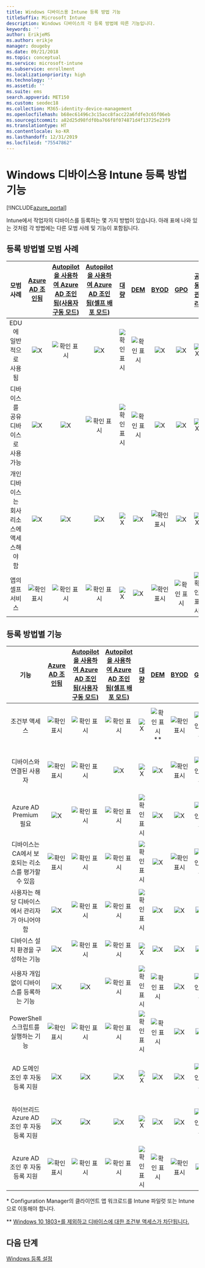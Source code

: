 ```yaml
---
title: Windows 디바이스용 Intune 등록 방법 기능
titleSuffix: Microsoft Intune
description: Windows 디바이스의 각 등록 방법에 따른 기능입니다.
keywords: ''
author: ErikjeMS
ms.author: erikje
manager: dougeby
ms.date: 09/21/2018
ms.topic: conceptual
ms.service: microsoft-intune
ms.subservice: enrollment
ms.localizationpriority: high
ms.technology: ''
ms.assetid: ''
ms.suite: ems
search.appverid: MET150
ms.custom: seodec18
ms.collection: M365-identity-device-management
ms.openlocfilehash: b68ec61496c3c15acc8facc22a6fdfe3c65f06eb
ms.sourcegitcommit: a82d25d98fdf0ba766f8f074871d4f13725e23f9
ms.translationtype: HT
ms.contentlocale: ko-KR
ms.lasthandoff: 12/31/2019
ms.locfileid: "75547862"
---
```

# <a name="intune-enrollment-method-capabilities-for-windows-devices"></a>Windows 디바이스용 Intune 등록 방법 기능
[!INCLUDE[azure_portal](../includes/azure_portal.md)]

Intune에서 작업자의 디바이스를 등록하는 몇 가지 방법이 있습니다. 아래 표에 나와 있는 것처럼 각 방법에는 다른 모범 사례 및 기능이 포함됩니다.

## <a name="best-practices-by-enrollment-method"></a>등록 방법별 모범 사례
| **모범 사례** | **[Azure AD 조인됨](windows-enroll.md#enable-windows-10-automatic-enrollment)**|**[Autopilot을 사용하여 Azure AD 조인됨(사용자 구동 모드)](enrollment-autopilot.md)** |**[Autopilot을 사용하여 Azure AD 조인됨(셀프 배포 모드)](enrollment-autopilot.md)** |**[대량](windows-bulk-enroll.md)**|**[DEM](device-enrollment-manager-enroll.md)** | **[BYOD](device-enrollment.md#bring-your-own-device)** | **[GPO](https://docs.microsoft.com/windows/client-management/mdm/enroll-a-windows-10-device-automatically-using-group-policy)** | **[공동 관리](https://docs.microsoft.com/configmgr/core/clients/manage/co-management-overview)** |
|:---:|:---:|:---:|:---:|:---:|:---:|:---:|:---:|:---:|
|EDU에 일반적으로 사용됨|![X](./media/enrollment-method-capab/xmark.png)|![확인 표시](./media/enrollment-method-capab/checkmark.png)|![X](./media/enrollment-method-capab/xmark.png)|![확인 표시](./media/enrollment-method-capab/checkmark.png)|![확인 표시](./media/enrollment-method-capab/checkmark.png)|![X](./media/enrollment-method-capab/xmark.png)|![X](./media/enrollment-method-capab/xmark.png)|![X](./media/enrollment-method-capab/xmark.png)|
|디바이스를 공유 디바이스로 사용 가능|![X](./media/enrollment-method-capab/xmark.png)|![X](./media/enrollment-method-capab/xmark.png)|![확인 표시](./media/enrollment-method-capab/checkmark.png)|![확인 표시](./media/enrollment-method-capab/checkmark.png)|![확인 표시](./media/enrollment-method-capab/checkmark.png)|![X](./media/enrollment-method-capab/xmark.png)|![X](./media/enrollment-method-capab/xmark.png)|![X](./media/enrollment-method-capab/xmark.png)|
|개인 디바이스는 회사 리소스에 액세스해야 함|![X](./media/enrollment-method-capab/xmark.png)|![X](./media/enrollment-method-capab/xmark.png)|![X](./media/enrollment-method-capab/xmark.png)|![X](./media/enrollment-method-capab/xmark.png)|![X](./media/enrollment-method-capab/xmark.png)|![확인 표시](./media/enrollment-method-capab/checkmark.png)|![X](./media/enrollment-method-capab/xmark.png)|![X](./media/enrollment-method-capab/xmark.png)|
|앱의 셀프 서비스|![확인 표시](./media/enrollment-method-capab/checkmark.png)|![확인 표시](./media/enrollment-method-capab/checkmark.png)|![확인 표시](./media/enrollment-method-capab/checkmark.png)|![X](./media/enrollment-method-capab/xmark.png)|![X](./media/enrollment-method-capab/xmark.png)|![확인 표시](./media/enrollment-method-capab/checkmark.png)|![확인 표시](./media/enrollment-method-capab/checkmark.png)|![확인 표시](./media/enrollment-method-capab/checkmark.png)|

## <a name="capabilities-by-enrollment-method"></a>등록 방법별 기능

| **기능** | **[Azure AD 조인됨](windows-enroll.md#enable-windows-10-automatic-enrollment)**|**[Autopilot을 사용하여 Azure AD 조인됨(사용자 구동 모드)](enrollment-autopilot.md)** |**[Autopilot을 사용하여 Azure AD 조인됨(셀프 배포 모드)](enrollment-autopilot.md)** |**[대량](windows-bulk-enroll.md)**|**[DEM](device-enrollment-manager-enroll.md)** | **[BYOD](device-enrollment.md#bring-your-own-device)** | **[GPO](https://docs.microsoft.com/windows/client-management/mdm/enroll-a-windows-10-device-automatically-using-group-policy)** | **[공동 관리](https://docs.microsoft.com/configmgr/core/clients/manage/co-management-overview)** |
|:---:|:---:|:---:|:---:|:---:|:---:|:---:|:---:|:---:|
|조건부 액세스                                      |![확인 표시](./media/enrollment-method-capab/checkmark.png)|![확인 표시](./media/enrollment-method-capab/checkmark.png)|![확인 표시](./media/enrollment-method-capab/checkmark.png)|![X](./media/enrollment-method-capab/xmark.png)|![확인 표시](./media/enrollment-method-capab/checkmark.png)\*\*|![확인 표시](./media/enrollment-method-capab/checkmark.png)|![확인 표시](./media/enrollment-method-capab/checkmark.png)|![확인 표시](./media/enrollment-method-capab/checkmark.png)|
|디바이스와 연결된 사용자                    |![확인 표시](./media/enrollment-method-capab/checkmark.png)|![확인 표시](./media/enrollment-method-capab/checkmark.png)|![X](./media/enrollment-method-capab/xmark.png)|![X](./media/enrollment-method-capab/xmark.png)|![X](./media/enrollment-method-capab/xmark.png)|![확인 표시](./media/enrollment-method-capab/checkmark.png)|![확인 표시](./media/enrollment-method-capab/checkmark.png)|![확인 표시](./media/enrollment-method-capab/checkmark.png)|
|Azure AD Premium 필요                               |![X](./media/enrollment-method-capab/xmark.png)|![확인 표시](./media/enrollment-method-capab/checkmark.png)|![확인 표시](./media/enrollment-method-capab/checkmark.png)|![확인 표시](./media/enrollment-method-capab/checkmark.png)|![X](./media/enrollment-method-capab/xmark.png)|![X](./media/enrollment-method-capab/xmark.png)|![확인 표시](./media/enrollment-method-capab/checkmark.png)|![확인 표시](./media/enrollment-method-capab/checkmark.png)|
|디바이스는 CA에서 보호되는 리소스를 평가할 수 있음             |![확인 표시](./media/enrollment-method-capab/checkmark.png)|![확인 표시](./media/enrollment-method-capab/checkmark.png)|![확인 표시](./media/enrollment-method-capab/checkmark.png)|![확인 표시](./media/enrollment-method-capab/checkmark.png)|![X](./media/enrollment-method-capab/xmark.png)|![확인 표시](./media/enrollment-method-capab/checkmark.png)|![확인 표시](./media/enrollment-method-capab/checkmark.png)|![확인 표시](./media/enrollment-method-capab/checkmark.png)|
|사용자는 해당 디바이스에서 관리자가 아니어야 함               |![X](./media/enrollment-method-capab/xmark.png)|![확인 표시](./media/enrollment-method-capab/checkmark.png)|![확인 표시](./media/enrollment-method-capab/checkmark.png)|![확인 표시](./media/enrollment-method-capab/checkmark.png)|![X](./media/enrollment-method-capab/xmark.png)|![X](./media/enrollment-method-capab/xmark.png)|![X](./media/enrollment-method-capab/xmark.png)|![X](./media/enrollment-method-capab/xmark.png)|
|디바이스 설치 환경을 구성하는 기능        |![X](./media/enrollment-method-capab/xmark.png)|![확인 표시](./media/enrollment-method-capab/checkmark.png)|![확인 표시](./media/enrollment-method-capab/checkmark.png)|![X](./media/enrollment-method-capab/xmark.png)|![X](./media/enrollment-method-capab/xmark.png)|![X](./media/enrollment-method-capab/xmark.png)|![X](./media/enrollment-method-capab/xmark.png)|![X](./media/enrollment-method-capab/xmark.png)|
|사용자 개입 없이 디바이스를 등록하는 기능      |![X](./media/enrollment-method-capab/xmark.png)|![X](./media/enrollment-method-capab/xmark.png)|![확인 표시](./media/enrollment-method-capab/checkmark.png)|![확인 표시](./media/enrollment-method-capab/checkmark.png)|![확인 표시](./media/enrollment-method-capab/checkmark.png)|![X](./media/enrollment-method-capab/xmark.png)|![확인 표시](./media/enrollment-method-capab/checkmark.png)|![확인 표시](./media/enrollment-method-capab/checkmark.png)|
|PowerShell 스크립트를 실행하는 기능                       |![확인 표시](./media/enrollment-method-capab/checkmark.png)|![확인 표시](./media/enrollment-method-capab/checkmark.png)|![확인 표시](./media/enrollment-method-capab/checkmark.png)|![확인 표시](./media/enrollment-method-capab/checkmark.png)|![확인 표시](./media/enrollment-method-capab/checkmark.png)|![X](./media/enrollment-method-capab/xmark.png)|![X](./media/enrollment-method-capab/xmark.png)|![X](./media/enrollment-method-capab/checkmark.png)\*| 
|AD 도메인 조인 후 자동 등록 지원      |![X](./media/enrollment-method-capab/xmark.png)|![X](./media/enrollment-method-capab/xmark.png)|![X](./media/enrollment-method-capab/xmark.png)|![X](./media/enrollment-method-capab/xmark.png)|![X](./media/enrollment-method-capab/xmark.png)|![X](./media/enrollment-method-capab/xmark.png)|![확인 표시](./media/enrollment-method-capab/checkmark.png)|![확인 표시](./media/enrollment-method-capab/checkmark.png)|
|하이브리드 Azure AD 조인 후 자동 등록 지원|![X](./media/enrollment-method-capab/xmark.png)|![X](./media/enrollment-method-capab/xmark.png)|![X](./media/enrollment-method-capab/xmark.png)|![X](./media/enrollment-method-capab/xmark.png)|![X](./media/enrollment-method-capab/xmark.png)|![X](./media/enrollment-method-capab/xmark.png)|![확인 표시](./media/enrollment-method-capab/checkmark.png)|![확인 표시](./media/enrollment-method-capab/checkmark.png)|
|Azure AD 조인 후 자동 등록 지원       |![확인 표시](./media/enrollment-method-capab/checkmark.png)|![확인 표시](./media/enrollment-method-capab/checkmark.png)|![확인 표시](./media/enrollment-method-capab/checkmark.png)|![확인 표시](./media/enrollment-method-capab/checkmark.png)|![확인 표시](./media/enrollment-method-capab/checkmark.png)|![확인 표시](./media/enrollment-method-capab/checkmark.png)|![X](./media/enrollment-method-capab/xmark.png)|![X](./media/enrollment-method-capab/xmark.png)|

\* Configuration Manager의 클라이언트 앱 워크로드를 Intune 파일럿 또는 Intune으로 이동해야 합니다.

\** [Windows 10 1803+를 제외하고 디바이스에 대한 조건부 액세스가 차단됩니다.](device-enrollment-manager-enroll.md)

## <a name="next-steps"></a>다음 단계

[Windows 등록 설정](windows-enroll.md)

